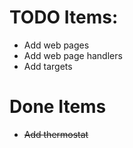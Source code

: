 # TODO Items:

- Add web pages
- Add web page handlers
- Add targets

# Done Items

- ~~Add thermostat~~

